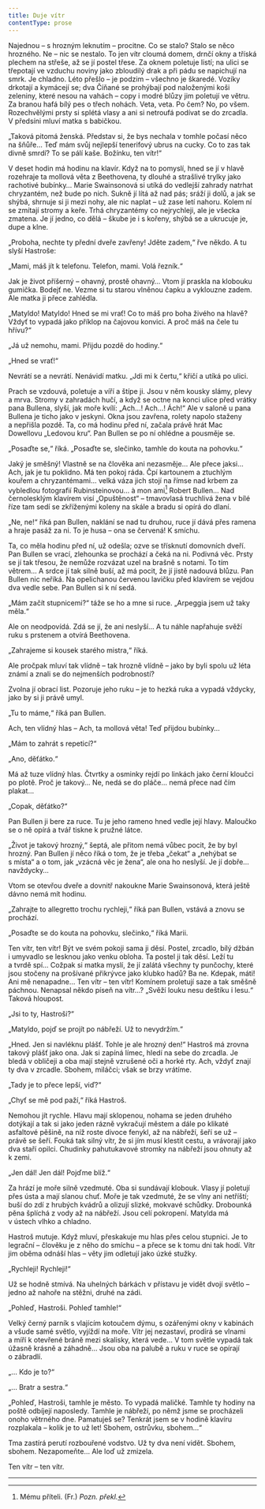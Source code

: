 ```yaml
---
title: Duje vítr
contentType: prose
---
```


<section>

Najednou – s hrozným leknutím – procitne. Co se stalo? Stalo se něco hrozného. Ne – nic se nestalo. To jen vítr cloumá domem, drnčí okny a tříská plechem na střeše, až se jí postel třese. Za oknem poletuje listí; na ulici se třepotají ve vzduchu noviny jako zbloudilý drak a při pádu se napichují na smrk. Je chladno. Léto přešlo – je podzim – všechno je škaredé. Vozíky drkotají a kymácejí se; dva Číňané se prohýbají pod naloženými koši zeleniny, které nesou na vahách – copy i modré blůzy jim poletují ve větru. Za branou hafá bílý pes o třech nohách. Veta, veta. Po čem? No, po všem. Rozechvělými prsty si splétá vlasy a ani si netroufá podívat se do zrcadla. V předsíni mluví matka s babičkou.

„Taková pitomá ženská. Představ si, že bys nechala v tomhle počasí něco na šňůře… Teď mám svůj nejlepší tenerifový ubrus na cucky. Co to zas tak divně smrdí? To se pálí kaše. Božínku, ten vítr!“

V deset hodin má hodinu na klavír. Když na to pomyslí, hned se jí v hlavě rozehraje ta mollová věta z Beethovena, ty dlouhé a strašlivé trylky jako rachotivé bubínky… Marie Swainsonová si utíká do vedlejší zahrady natrhat chryzantém, než bude po nich. Sukně jí lítá až nad pás; sráží ji dolů, a jak se shýbá, shrnuje si ji mezi nohy, ale nic naplat – už zase letí nahoru. Kolem ní se zmítají stromy a keře. Trhá chryzantémy co nejrychleji, ale je všecka zmatena. Je jí jedno, co dělá – škube je i s kořeny, shýbá se a ukrucuje je, dupe a klne.

„Proboha, nechte ty přední dveře zavřeny! Jděte zadem,“ řve někdo. A tu slyší Hastroše:

„Mami, máš jít k telefonu. Telefon, mami. Volá řezník.“

Jak je život příšerný – ohavný, prostě ohavný… Vtom jí praskla na klobouku gumička. Bodejť ne. Vezme si tu starou vlněnou čapku a vyklouzne zadem. Ale matka ji přece zahlédla.

„Matyldo! Matyldo! Hned se mi vrať! Co to máš pro boha živého na hlavě? Vždyť to vypadá jako příklop na čajovou konvici. A proč máš na čele tu hřívu?“

„Já už nemohu, mami. Přijdu pozdě do hodiny.“

„Hned se vrať!“

Nevrátí se a nevrátí. Nenávidí matku. „Jdi mi k čertu,“ křičí a utíká po ulici.

Prach se vzdouvá, poletuje a víří a štípe ji. Jsou v něm kousky slámy, plevy a mrva. Stromy v zahradách hučí, a když se octne na konci ulice před vrátky pana Bullena, slyší, jak moře kvílí: „Ach…! Ach…! Ách!“ Ale v saloně u pana Bullena je ticho jako v jeskyni. Okna jsou zavřena, rolety napolo staženy a nepřišla pozdě. Ta, co má hodinu před ní, začala právě hrát Mac Dowellovu „Ledovou kru“. Pan Bullen se po ní ohlédne a pousměje se.

„Posaďte se,“ říká. „Posaďte se, slečinko, tamhle do kouta na pohovku.“

Jaký je směšný! Vlastně se na člověka ani nezasměje… Ale přece jaksi… Ach, jak je tu poklidno. Má ten pokoj ráda. Čpí kartounem a ztuchlým kouřem a chryzantémami… velká váza jich stojí na římse nad krbem za vybledlou fotografií Rubinsteinovou… à mon ami[^14] Robert Bullen… Nad černolesklým klavírem visí „Opuštěnost“ – tmavovlasá truchlivá žena v bílé říze tam sedí se zkříženými koleny na skále a bradu si opírá do dlaní.

„Ne, ne!“ říká pan Bullen, naklání se nad tu druhou, ruce jí dává přes ramena a hraje pasáž za ni. To je husa – ona se červená! K smíchu.

Ta, co měla hodinu před ní, už odešla; ozve se třísknutí domovních dveří. Pan Bullen se vrací, zlehounka se prochází a čeká na ni. Podivná věc. Prsty se jí tak třesou, že nemůže rozvázat uzel na brašně s notami. To tím větrem… A srdce jí tak silně buší, až má pocit, že jí jistě nadouvá blůzu. Pan Bullen nic neříká. Na opelichanou červenou lavičku před klavírem se vejdou dva vedle sebe. Pan Bullen si k ní sedá.

„Mám začít stupnicemi?“ táže se ho a mne si ruce. „Arpeggia jsem už taky měla.“

Ale on neodpovídá. Zdá se jí, že ani neslyší… A tu náhle napřahuje svěží ruku s prstenem a otvírá Beethovena.

„Zahrajeme si kousek starého mistra,“ říká.

Ale pročpak mluví tak vlídně – tak hrozně vlídně – jako by byli spolu už léta známí a znali se do nejmenších podrobností?

Zvolna jí obrací list. Pozoruje jeho ruku – je to hezká ruka a vypadá vždycky, jako by si ji právě umyl.

„Tu to máme,“ říká pan Bullen.

Ach, ten vlídný hlas – Ach, ta mollová věta! Teď přijdou bubínky…

„Mám to zahrát s repeticí?“

„Ano, děťátko.“

Má až tuze vlídný hlas. Čtvrtky a osminky rejdí po linkách jako černí kloučci po plotě. Proč je takový… Ne, nedá se do pláče… nemá přece nad čím plakat…

„Copak, děťátko?“

Pan Bullen ji bere za ruce. Tu je jeho rameno hned vedle její hlavy. Maloučko se o ně opírá a tvář tiskne k pružné látce.

„Život je takový hrozný,“ šeptá, ale přitom nemá vůbec pocit, že by byl hrozný. Pan Bullen jí něco říká o tom, že je třeba „čekat“ a „nehýbat se s místa“ a o tom, jak „vzácná věc je žena“, ale ona ho neslyší. Je jí dobře… navždycky…

Vtom se otevřou dveře a dovnitř nakoukne Marie Swainsonová, která ještě dávno nemá mít hodinu.

„Zahrajte to allegretto trochu rychleji,“ říká pan Bullen, vstává a znovu se prochází.

„Posaďte se do kouta na pohovku, slečinko,“ říká Marii.

</section>

<section>

Ten vítr, ten vítr! Být ve svém pokoji sama ji děsí. Postel, zrcadlo, bílý džbán i umyvadlo se lesknou jako venku obloha. Ta postel ji tak děsí. Leží tu a tvrdě spí… Cožpak si matka myslí, že jí zalátá všechny ty punčochy, které jsou stočeny na prošívané přikrývce jako klubko hadů? Ba ne. Kdepak, máti! Ani mě nenapadne… Ten vítr – ten vítr! Komínem proletují saze a tak směšně páchnou. Nenapsal někdo píseň na vítr…? „Svěží louku nesu deštíku i lesu.“ Taková hloupost.

„Jsi to ty, Hastroši?“

„Matyldo, pojď se projít po nábřeží. Už to nevydržím.“

„Hned. Jen si navléknu plášť. Tohle je ale hrozný den!“ Hastroš má zrovna takový plášť jako ona. Jak si zapíná límec, hledí na sebe do zrcadla. Je bledá v obličeji a oba mají stejně vzrušené oči a horké rty. Ach, vždyť znají ty dva v zrcadle. Sbohem, miláčci; však se brzy vrátíme.

„Tady je to přece lepší, viď?“

„Chyť se mě pod paží,“ říká Hastroš.

Nemohou jít rychle. Hlavu mají sklopenou, nohama se jeden druhého dotýkají a tak si jako jeden rázně vykračují městem a dále po klikaté asfaltové pěšině, na níž roste divoce fenykl, až na nábřeží, šeří se už – právě se šeří. Fouká tak silný vítr, že si jím musí klestit cestu, a vrávorají jako dva staří opilci. Chudinky pahutukavové stromky na nábřeží jsou ohnuty až k zemi.

„Jen dál! Jen dál! Pojďme blíž.“

Za hrází je moře silně vzedmuté. Oba si sundávají klobouk. Vlasy jí poletují přes ústa a mají slanou chuť. Moře je tak vzedmuté, že se vlny ani netříští; buší do zdí z hrubých kvádrů a olizují slizké, mokvavé schůdky. Drobounká pěna šplíchá z vody až na nábřeží. Jsou celí pokropení. Matylda má v ústech vlhko a chladno.

Hastroš mutuje. Když mluví, přeskakuje mu hlas přes celou stupnici. Je to legrační – člověku je z něho do smíchu – a přece se k tomu dni tak hodí. Vítr jim oběma odnáší hlas – věty jim odletují jako úzké stužky.

„Rychleji! Rychleji!“

Už se hodně stmívá. Na uhelných bárkách v přístavu je vidět dvojí světlo – jedno až nahoře na stěžni, druhé na zádi.

„Pohleď, Hastroši. Pohleď tamhle!“

Velký černý parník s vlajícím kotoučem dýmu, s ozářenými okny v kabinách a všude samé světlo, vyjíždí na moře. Vítr jej nezastaví, prodírá se vlnami a míří k otevřené bráně mezi skalisky, která vede… V tom světle vypadá tak úžasně krásně a záhadně… Jsou oba na palubě a ruku v ruce se opírají o zábradlí.

„… Kdo je to?“

„… Bratr a sestra.“

„Pohleď, Hastroši, tamhle je město. To vypadá maličké. Tamhle ty hodiny na poště odbíjejí naposledy. Tamhle je nábřeží, po němž jsme se procházeli onoho větrného dne. Pamatuješ se? Tenkrát jsem se v hodině klavíru rozplakala – kolik je to už let! Sbohem, ostrůvku, sbohem…“

Tma zastírá perutí rozbouřené vodstvo. Už ty dva není vidět. Sbohem, sbohem. Nezapomeňte… Ale loď už zmizela.

Ten vítr – ten vítr.

* * *

[^14]: Mému příteli. (Fr.) _Pozn. překl._

</section>
